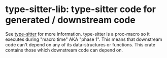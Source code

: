 # type-sitter-lib: type-sitter code for generated / downstream code

See [type-sitter](../README.md) for more information. type-sitter is a proc-macro so it executes during "macro time" AKA "phase 1". This means that downstream code can't depend on any of its data-structures or functions. This crate contains those which downstream code can depend on.